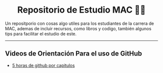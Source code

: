 <div align="center">

# Repositorio de Estudio MAC 👨‍🎓

</div>

Un repositporio con cosas algo utiles para los estudiantes de la carrera de MAC, ademas de incluir recursos, como libros y codigo, también algunos tips para facilitar el estudio de este.

---

## Videos de Orientación Para el uso de GitHub

- [5 horas de github por capitulos](https://www.youtube.com/embed/3GymExBkKjE?si=W4pKz7xth5sW20XN) 
